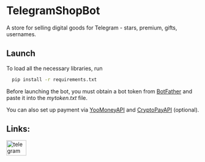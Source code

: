 # TelegramShopBot
A store for selling digital goods for Telegram - stars, premium, gifts, usernames.

## Launch

To load all the necessary libraries, run

```bash
  pip install -r requirements.txt
```

Before launching the bot, you must obtain a bot token from <a href="https://t.me/BotFather" target="_blank">BotFather</a> and paste it into the <i>mytoken.txt</i> file.

You can also set up payment via <a href="https://yoomoney.ru/docs/wallet" target="_blank">YooMoneyAPI</a> and <a href="https://help.crypt.bot/crypto-pay-api" target="_blank">CryptoPayAPI</a> (optional).

## Links:
<div align="left">
  <a href="https://t.me/safestars_bot" target="_blank">
    <img src="https://raw.githubusercontent.com/maurodesouza/profile-readme-generator/master/src/assets/icons/social/telegram/default.svg" width="52" height="40" alt="telegram logo"  />
  </a>
</div>
